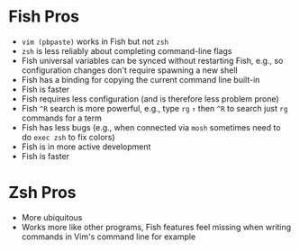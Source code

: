# Fish Pros

- `vim (pbpaste)` works in Fish but not `zsh`
- `zsh` is less reliably about completing command-line flags
- Fish universal variables can be synced without restarting Fish, e.g., so configuration changes don't require spawning a new shell
- Fish has a binding for copying the current command line built-in
- Fish is faster
- Fish requires less configuration (and is therefore less problem prone)
- Fish `^R` search is more powerful, e.g., type `rg` `↑` then `^R` to search just `rg` commands for a term
- Fish has less bugs (e.g., when connected via `mosh` sometimes need to do `exec zsh` to fix colors)
- Fish is in more active development
- Fish is faster

# Zsh Pros

- More ubiquitous
- Works more like other programs, Fish features feel missing when writing commands in Vim's command line for example
